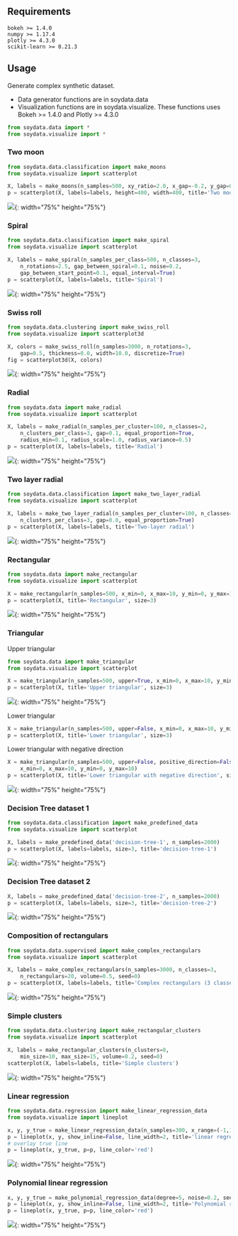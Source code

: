 ## Requirements

```
bokeh >= 1.4.0
numpy >= 1.17.4
plotly >= 4.3.0
scikit-learn >= 0.21.3
```

## Usage

Generate complex synthetic dataset. 

- Data generator functions are in soydata.data
- Visualization functions are in soydata.visualize. These functions uses Bokeh >= 1.4.0 and Plotly >= 4.3.0

```python
from soydata.data import *
from soydata.visualize import *
```

### Two moon

```python
from soydata.data.classification import make_moons
from soydata.visualize import scatterplot

X, labels = make_moons(n_samples=500, xy_ratio=2.0, x_gap=-0.2, y_gap=0.2, noise=0.1)
p = scatterplot(X, labels=labels, height=400, width=400, title='Two moon')
```

![](./figures/soydata_two_moon.png){: width="75%" height="75%"}

### Spiral

```python
from soydata.data.classification import make_spiral
from soydata.visualize import scatterplot

X, labels = make_spiral(n_samples_per_class=500, n_classes=3,
    n_rotations=2.5, gap_between_spiral=0.1, noise=0.2,
    gap_between_start_point=0.1, equal_interval=True)
p = scatterplot(X, labels=labels, title='Spiral')
```

![](./figures/soydata_spiral.png){: width="75%" height="75%"}

### Swiss roll

```python
from soydata.data.clustering import make_swiss_roll
from soydata.visualize import scatterplot3d

X, colors = make_swiss_roll(n_samples=3000, n_rotations=3, 
    gap=0.5, thickness=0.0, width=10.0, discretize=True)
fig = scatterplot3d(X, colors)
```

![](./figures/soydata_swissroll.png){: width="75%" height="75%"}

### Radial

```python
from soydata.data import make_radial
from soydata.visualize import scatterplot

X, labels = make_radial(n_samples_per_cluster=100, n_classes=2, 
    n_clusters_per_class=3, gap=0.1, equal_proportion=True,
    radius_min=0.1, radius_scale=1.0, radius_variance=0.5)
p = scatterplot(X, labels=labels, title='Radial')
```

![](./figures/soydata_radal.png){: width="75%" height="75%"}

### Two layer radial

```python
from soydata.data.classification import make_two_layer_radial
from soydata.visualize import scatterplot

X, labels = make_two_layer_radial(n_samples_per_cluster=100, n_classes=2, 
    n_clusters_per_class=3, gap=0.0, equal_proportion=True)
p = scatterplot(X, labels=labels, title='Two-layer radial')
```

![](./figures/soydata_two_layer_radial.png){: width="75%" height="75%"}

### Rectangular

```python
from soydata.data import make_rectangular
from soydata.visualize import scatterplot

X = make_rectangular(n_samples=500, x_min=0, x_max=10, y_min=0, y_max=10)
p = scatterplot(X, title='Rectangular', size=3)
```

![](./figures/soydata_rectangular.png){: width="75%" height="75%"}

### Triangular

Upper triangular

```python
from soydata.data import make_triangular
from soydata.visualize import scatterplot

X = make_triangular(n_samples=500, upper=True, x_min=0, x_max=10, y_min=0, y_max=10)
p = scatterplot(X, title='Upper triangular', size=3)
```

![](./figures/soydata_upper_triangular.png){: width="75%" height="75%"}

Lower triangular

```python
X = make_triangular(n_samples=500, upper=False, x_min=0, x_max=10, y_min=0, y_max=10)
p = scatterplot(X, title='Lower triangular', size=3)
```

Lower triangular with negative direction

```python
X = make_triangular(n_samples=500, upper=False, positive_direction=False,
    x_min=0, x_max=10, y_min=0, y_max=10)
p = scatterplot(X, title='Lower triangular with negative direction', size=3)
```

![]('./figures/soydata_lower_triangular_nd.png){: width="75%" height="75%"}

### Decision Tree dataset 1

```python
from soydata.data.classification import make_predefined_data
from soydata.visualize import scatterplot

X, labels = make_predefined_data('decision-tree-1', n_samples=2000)
p = scatterplot(X, labels=labels, size=3, title='decision-tree-1')
```

![](./figures/soydata_decision_tree1.png){: width="75%" height="75%"}

### Decision Tree dataset 2

```python
X, labels = make_predefined_data('decision-tree-2', n_samples=2000)
p = scatterplot(X, labels=labels, size=3, title='decision-tree-2')
```

![](./figures/soydata_decision_tree2.png){: width="75%" height="75%"}

### Composition of rectangulars

```python
from soydata.data.supervised import make_complex_rectangulars
from soydata.visualize import scatterplot

X, labels = make_complex_rectangulars(n_samples=3000, n_classes=3,
    n_rectangulars=20, volume=0.5, seed=0)
p = scatterplot(X, labels=labels, title='Complex rectangulars (3 classes)', size=3)
```

![](./figures/soydata_complex_rectangulars.png){: width="75%" height="75%"}


### Simple clusters

```python
from soydata.data.clustering import make_rectangular_clusters
from soydata.visualize import scatterplot

X, labels = make_rectangular_clusters(n_clusters=8,
    min_size=10, max_size=15, volume=0.2, seed=0)
scatterplot(X, labels=labels, title='Simple clusters')
```

![](./figures/soydata_simple_clusters.png){: width="75%" height="75%"}

### Linear regression

```python
from soydata.data.regression import make_linear_regression_data
from soydata.visualize import lineplot

x, y, y_true = make_linear_regression_data(n_samples=300, x_range=(-1,1), noise=0.5)
p = lineplot(x, y, show_inline=False, line_width=2, title='linear regression')
# overlay true line
p = lineplot(x, y_true, p=p, line_color='red')
```

![](./figures/soydata_linear_regression.png){: width="75%" height="75%"}

### Polynomial linear regression

```python
x, y, y_true = make_polynomial_regression_data(degree=5, noise=0.2, seed=11, x_range=(-1.5, 1.5))
p = lineplot(x, y, show_inline=False, line_width=2, title='Polynomial regression')
p = lineplot(x, y_true, p=p, line_color='red')
```

![](./figures/soydata_polynomial_linear_regression.png){: width="75%" height="75%"}

